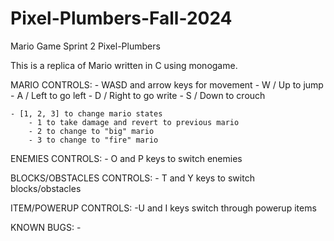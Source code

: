 # Pixel-Plumbers-Fall-2024

Mario Game 
Sprint 2
Pixel-Plumbers

This is a replica of Mario written in C using monogame. 

MARIO CONTROLS:
    - WASD and arrow keys for movement
        - W / Up to jump
        - A / Left to go left
        - D / Right to go write
        - S / Down to crouch

    - [1, 2, 3] to change mario states
        - 1 to take damage and revert to previous mario
        - 2 to change to "big" mario
        - 3 to change to "fire" mario
        
ENEMIES CONTROLS:
    - O and P keys to switch enemies

BLOCKS/OBSTACLES CONTROLS:
    - T and Y keys to switch blocks/obstacles

ITEM/POWERUP CONTROLS:
    -U and I keys switch through powerup items

KNOWN BUGS:
    - 
    

